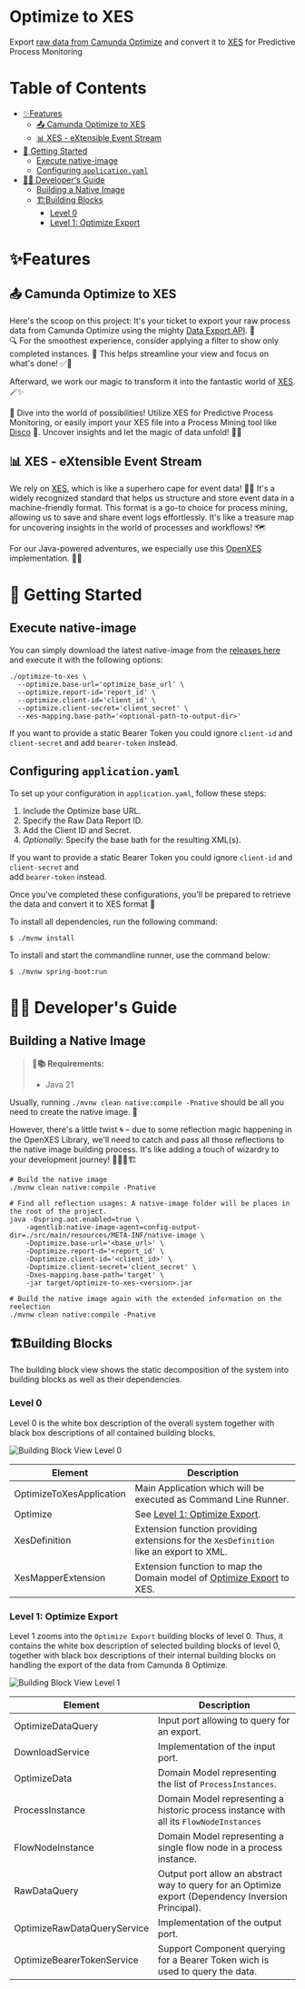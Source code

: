 # Optimize to XES

Export [raw data from Camunda Optimize](https://docs.camunda.io/optimize/apis-tools/optimize-api/report/get-data-export/) 
and convert it to [XES](https://xes-standard.org/) for Predictive Process Monitoring

# Table of Contents

* [✨Features](#features)
  * [📤 Camunda Optimize to XES](#-camunda-optimize-to-xes)
  * [📊 XES - eXtensible Event Stream](#-xes---extensible-event-stream)
* [🚀 Getting Started](#-getting-started)
  * [Execute native-image](#execute-native-image)
  * [Configuring `application.yaml`](#configuring-applicationyaml)
* [👨‍💻 Developer's Guide](#-developers-guide)
  * [Building a Native Image](#building-a-native-image)
  * [🏗Building Blocks](#building-blocks)
    * [Level 0](#level-0)
    * [Level 1: Optimize Export](#level-1-optimize-export)

# ✨Features

## 📤 Camunda Optimize to XES

Here's the scoop on this project: It's your ticket to export your raw process data from Camunda Optimize using the 
mighty [Data Export API](https://docs.camunda.io/optimize/apis-tools/optimize-api/report/get-data-export/). 🚀  
🔍 For the smoothest experience, consider applying a filter to show only completed instances. 🌟 This helps streamline 
your view and focus on what's done! ✅🚀

Afterward, we work our magic to transform it into the fantastic world of [XES](#-xes---extensible-event-stream). 🪄✨

🔮 Dive into the world of possibilities! Utilize XES for Predictive Process Monitoring, or easily import your XES file 
into a Process Mining tool like [Disco](https://fluxicon.com/disco/) 🚀. Uncover insights and let the magic of data 
unfold! 🌟💼

## 📊 XES - eXtensible Event Stream

We rely on [XES](https://www.xes-standard.org/openxes/start), which is like a superhero cape for event data! 🦸‍♂️ 
It's a widely recognized standard that helps us structure and store event data in a machine-friendly format. This 
format is a go-to choice for process mining, allowing us to save and share event logs effortlessly. It's like a 
treasure map for uncovering insights in the world of processes and workflows! 🗺️

For our Java-powered adventures, we especially use this [OpenXES](http://code.deckfour.org/xes/) implementation. 🧑‍💻

# 🚀 Getting Started

## Execute native-image

You can simply download the latest native-image from the [releases here](https://github.com/envite-consulting/optimize-to-xes/releases/latest) and
execute it with the following options:

```shell
./optimize-to-xes \
  --optimize.base-url='optimize_base_url' \
  --optimize.report-id='report_id' \
  --optimize.client-id='client_id' \
  --optimize.client-secret='client_secret' \
  --xes-mapping.base-path='<optional-path-to-output-dir>'
```

If you want to provide a static Bearer Token you could ignore `client-id` and `client-secret` and 
add `bearer-token` instead.

## Configuring `application.yaml`

To set up your configuration in `application.yaml`, follow these steps:

1. Include the Optimize base URL.
2. Specify the Raw Data Report ID.
3. Add the Client ID and Secret.
4. *Optionally:* Specify the base bath for the resulting XML(s).

If you want to provide a static Bearer Token you could ignore `client-id` and `client-secret` and  
add `bearer-token` instead.

Once you've completed these configurations, you'll be prepared to retrieve the data and convert it to XES format 🎉

To install all dependencies, run the following command:

```shell
$ ./mvnw install
```

To install and start the commandline runner, use the command below:

```shell
$ ./mvnw spring-boot:run
```

# 👨‍💻 Developer's Guide

## Building a Native Image

> **🚀📚 Requirements:**
> * Java 21

Usually, running `./mvnw clean native:compile -Pnative` should be all you need to create the native image. 🚀

However, there's a little twist 🌀 – due to some reflection magic happening in the OpenXES Library, we'll need to 
catch and pass all those reflections to the native image building process. It's like adding a touch of wizardry to 
your development journey! 🧙‍♂️✨🏗️

```shell
# Build the native image
./mvnw clean native:compile -Pnative

# Find all reflection usages: A native-image folder will be places in the root of the project.  
java -Dspring.aot.enabled=true \
    -agentlib:native-image-agent=config-output-dir=./src/main/resources/META-INF/native-image \
    -Doptimize.base-url='<base_url>' \
    -Doptimize.report-d='<report_id' \
    -Doptimize.client-id='<client_id>' \
    -Doptimize.client-secret='client_secret' \
    -Dxes-mapping.base-path='target' \
    -jar target/optimize-to-xes-<version>.jar

# Build the native image again with the extended information on the reelection
./mvnw clean native:compile -Pnative
```

## 🏗Building Blocks

The building block view shows the static decomposition of the system into building blocks as well as their dependencies.

### Level 0

Level 0 is the white box description of the overall system together with black box descriptions of all contained building blocks.

![Building Block View Level 0](assets/diagram/image/building-block-level-0.svg)

| Element                  | Description                                                                                       |
|--------------------------|---------------------------------------------------------------------------------------------------|
| OptimizeToXesApplication | Main Application which will be executed as Command Line Runner.                                   |
| Optimize                 | See [Level 1: Optimize Export](#level-1-optimize-export).                                         |
| XesDefinition            | Extension function providing extensions for the `XesDefinition` like an export to XML.            |
| XesMapperExtension       | Extension function to map the Domain model of [Optimize Export](#level-1-optimize-export) to XES. |

### Level 1: Optimize Export

Level 1 zooms into the `Optimize Export` building blocks of level 0. Thus, it contains the white box description of selected building blocks of level 0, together with black box descriptions of their internal building blocks on handling the export of the data from Camunda 8 Optimize. 

![Building Block View Level 1](assets/diagram/image/building-block-level-1.svg)


| Element                     | Description                                                                                         |
|-----------------------------|-----------------------------------------------------------------------------------------------------|
| OptimizeDataQuery           | Input port allowing to query for an export.                                                         |
| DownloadService             | Implementation of the input port.                                                                   |
| OptimizeData                | Domain Model representing the list of `ProcessInstances`.                                           |
| ProcessInstance             | Domain Model representing a historic process instance with all its `FlowNodeInstances`              |
| FlowNodeInstance            | Domain Model representing a single flow node in a process instance.                                 |
| RawDataQuery                | Output port allow an abstract way to query for an Optimize export (Dependency Inversion Principal). |
| OptimizeRawDataQueryService | Implementation of the output port.                                                                  |
| OptimizeBearerTokenService  | Support Component querying for a Bearer Token wich is used to query the data.                       |